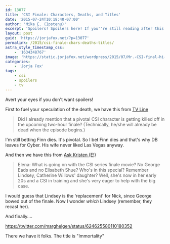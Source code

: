 ```yaml
---
id: 13077
title: 'CSI Finale: Characters, Deaths, and Titles'
date: '2015-07-24T10:18:40-07:00'
author: 'Mika E. (Ipstenu)'
excerpt: 'Spoilers! Spoilers here! If you''re still reading after this warning, I told you so.'
layout: post
guid: 'https://jorjafox.net/?p=13077'
permalink: /2015/csi-finale-chars-deaths-titles/
astra_style_timestamp_css:
    - '1634348767'
image: 'https://static.jorjafox.net/wordpress/2015/07/Mr.-CSI-final-hi-res.jpg'
categories:
    - 'Jorja Fox'
tags:
    - csi
    - spoilers
    - tv
---
```


Avert your eyes if you don't want spoilers!

First to fuel your speculation of the death, we have this from [TV Line](http://tvline.com/2015/07/21/scandal-season-5-british-royalty-prince-princess-spoilers/)

> Did I already mention that a pivotal CSI character is getting killed off in the upcoming two-hour finale? (Technically, he/she will already be dead when the episode begins.)

I'm still betting Finn dies. It's pivotal. So I bet Finn dies and that's why DB leaves for Cyber. His wife never liked Las Vegas anyway.

And then we have this from [Ask Kristen (E!)](http://www.eonline.com/news/678080/spoiler-chat-scoop-on-american-horror-story-pretty-little-liars-arrow-the-mindy-project-and-more)

> Elena: What is going on with the CSI series finale movie? No George Eads and no Elisabeth Shue? Who's in this special?
> Remember Lindsey, Catherine Willows' daughter? Well, she's now in her early 20s and a CSI in training and she's very eager to help with the big case. 

I would guess that Lindsey is the 'replacement' for Nick, since George bowed out of the finale. Now I wonder <em>which</em> Lindsey (remember, they recast her).

And finally....

https://twitter.com/marghelgen/status/624625580110180352

There we have it folks. The title is "Immortality"
